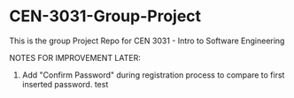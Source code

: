 # CEN-3031-Group-Project
This is the group Project Repo for CEN 3031 - Intro to Software Engineering


NOTES FOR IMPROVEMENT LATER:
  1. Add "Confirm Password" during registration process to compare to first inserted password.
test
